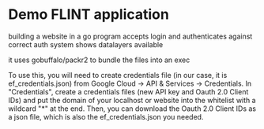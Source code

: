 # Demo FLINT application

building a website in a go program
accepts login and authenticates against correct auth system
shows datalayers available

it uses gobuffalo/packr2 to bundle the files into an exec

To use this, you will need to create credentials file (in our case, it is ef_credentials.json) from Google Cloud -> API & Services -> Credentials. In "Credentials", create a credentials files (new API key and Oauth 2.0 Client IDs) and put the domain of your localhost or website into the whitelist with a wildcard "*" at the end. Then, you can download the Oauth 2.0 Client IDs as a json file, which is also the ef_credentials.json you needed.
